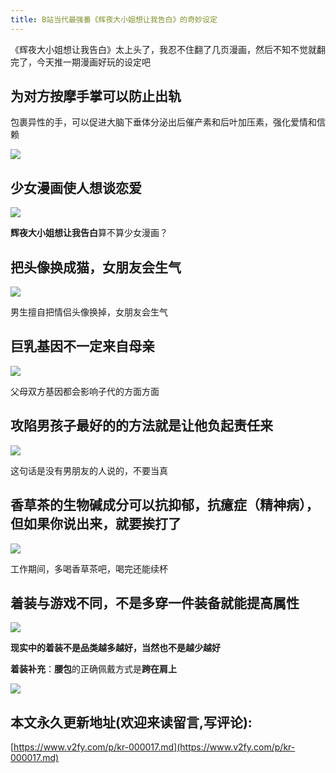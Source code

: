 ```yaml
---
title: B站当代最强番《辉夜大小姐想让我告白》的奇妙设定
---
```


《辉夜大小姐想让我告白》太上头了，我忍不住翻了几页漫画，然后不知不觉就翻完了，今天推一期漫画好玩的设定吧


## 为对方按摩手掌可以防止出轨


包裹异性的手，可以促进大脑下垂体分泌出后催产素和后叶加压素，强化爱情和信赖

![](https://www.v2fy.com/asset/kr017/kr17-01.png)


## 少女漫画使人想谈恋爱



![](https://www.v2fy.com/asset/kr017/kr017-002.png)

**辉夜大小姐想让我告白**算不算少女漫画？



## 把头像换成猫，女朋友会生气


![](https://www.v2fy.com/asset/kr017/kr017-003.png)


男生擅自把情侣头像换掉，女朋友会生气

## 巨乳基因不一定来自母亲


![](https://www.v2fy.com/asset/kr017/kr017-004.png)


父母双方基因都会影响子代的方面方面


## 攻陷男孩子最好的的方法就是让他负起责任来



![](https://www.v2fy.com/asset/kr017/kr017-005.png)


这句话是没有男朋友的人说的，不要当真


## 香草茶的生物碱成分可以抗抑郁，抗癔症（精神病），但如果你说出来，就要挨打了


![](https://www.v2fy.com/asset/kr017/kr017-006.png)


工作期间，多喝香草茶吧，喝完还能续杯

## 着装与游戏不同，不是多穿一件装备就能提高属性

![](https://www.v2fy.com/asset/kr017/kr017-007.png)


**现实中的着装不是品类越多越好，当然也不是越少越好**


**着装补充**：**腰包**的正确佩戴方式是**跨在肩上**


![](https://www.v2fy.com/asset/kr017/kr017-008.png)
## 本文永久更新地址(欢迎来读留言,写评论):

[https://www.v2fy.com/p/kr-000017.md](https://www.v2fy.com/p/kr-000017.md)
